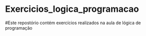 # Exercicios_logica_programacao

#Este repostório contém exercícios realizados na aula de lógica de programação
